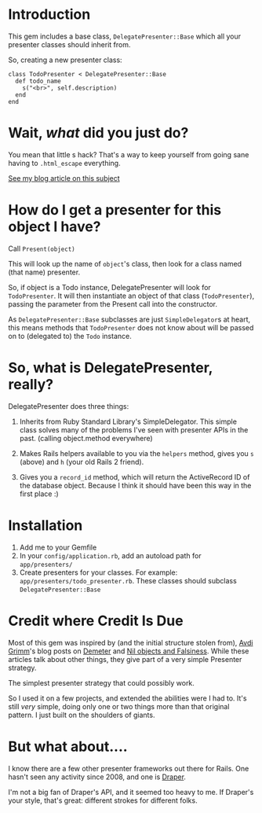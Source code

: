 Introduction
=================================

This gem includes a base class, `DelegatePresenter::Base` which all your presenter classes should inherit from.

So, creating a new presenter class:

	class TodoPresenter < DelegatePresenter::Base
	  def todo_name
	    s("<br>", self.description)
	  end
	end

Wait, *what* did you just do?
=================================

You mean that little s hack? That's a way to keep yourself from going sane having to `.html_escape` everything.

[See my blog article on this subject](http://rwilcox.tumblr.com/post/10546160404/presenter-pattern-rails-3-and-html-safe)

How do I get a presenter for this object I have?
=================================

Call `Present(object)`

This will look up the name of `object`'s class, then look for a class named (that name) presenter.

So, if object is a Todo instance, DelegatePresenter will look for `TodoPresenter`. It will then instantiate an object of that class (`TodoPresenter`), passing the parameter from the Present call into the constructor.

As `DelegatePresenter::Base` subclasses are just `SimpleDelegator`s at heart, this means methods that `TodoPresenter` does not know about will be passed on to (delegated to) the `Todo` instance.

So, what is DelegatePresenter, really?
================================

DelegatePresenter does three things:

  1. Inherits from Ruby Standard Library's SimpleDelegator. This simple class solves many of the problems I've seen with presenter APIs in the past. (calling object.method everywhere)

  2. Makes Rails helpers available to you via the `helpers` method, gives you `s` (above) and `h` (your old Rails 2 friend).

  3. Gives you a `record_id` method, which will return the ActiveRecord ID of the database object. Because I think it should have been this way in the first place :)


Installation
================================

  1. Add me to your Gemfile
  2. In your `config/application.rb`, add an autoload path for `app/presenters/`
  3. Create presenters for your classes. For example: `app/presenters/todo_presenter.rb`. These classes should subclass `DelegatePresenter::Base`


Credit where Credit Is Due
=================================

Most of this gem was inspired by (and the initial structure stolen from), [Avdi Grimm](avdi.org)'s blog posts on [Demeter](http://avdi.org/devblog/2011/07/05/demeter-its-not-just-a-good-idea-its-the-law/) and [Nil objects and Falsiness](http://avdi.org/devblog/2011/05/30/null-objects-and-falsiness/). While these articles talk about other things, they give part of a very simple Presenter strategy.

The simplest presenter strategy that could possibly work.

So I used it on a few projects, and extended the abilities were I had to. It's still *very* simple, doing only one or two things more than that original pattern. I just built on the shoulders of giants.

But what about....
==============================

I know there are a few other presenter frameworks out there for Rails. One hasn't seen any activity since 2008, and one is [Draper](https://rubygems.org/gems/draper).

I'm not a big fan of Draper's API, and it seemed too heavy to me. If Draper's your style, that's great: different strokes for different folks.
